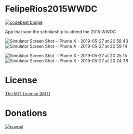 # FelipeRios2015WWDC
[![codebeat badge](https://codebeat.co/badges/d5854a74-bd84-405f-a6e9-f70dbe57a8af)](https://codebeat.co/projects/github-com-fpr0001-feliperios2015wwdc-master)

App that won the scholarship to attend the 2015 WWDC

![Simulator Screen Shot - iPhone X - 2019-05-27 at 20 58 43](https://user-images.githubusercontent.com/6198387/58442558-90088900-80c2-11e9-827f-bc03cf958370.png)
![Simulator Screen Shot - iPhone X - 2019-05-27 at 20 59 14](https://user-images.githubusercontent.com/6198387/58442557-90088900-80c2-11e9-8119-e5cbbce4da86.png)

![Simulator Screen Shot - iPhone X - 2019-05-27 at 20 25 15](https://user-images.githubusercontent.com/6198387/58442474-f214be80-80c1-11e9-85b3-3489f32a17f2.png)
![Simulator Screen Shot - iPhone X - 2019-05-27 at 20 24 38](https://user-images.githubusercontent.com/6198387/58442446-c42f7a00-80c1-11e9-89e9-c07b3f4240e7.png)

# License

[The MIT License (MIT)](https://github.com/fpr0001/FelipeRios2015WWDC/blob/master/LICENSE)

# Donations

[![paypal](https://www.paypalobjects.com/en_US/i/btn/btn_donateCC_LG.gif)](https://www.paypal.com/cgi-bin/webscr?cmd=_s-xclick&hosted_button_id=5Y925X6AEUYNJ)
